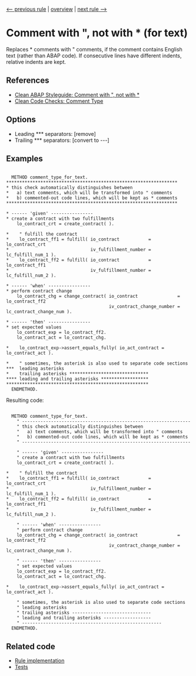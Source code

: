 [<-- previous rule](AbapDocLangRule.md) | [overview](../rules.md) | [next rule -->](PseudoCommentRule.md)

# Comment with ", not with \* \(for text\)

Replaces \* comments with " comments, if the comment contains English text \(rather than ABAP code\). If consecutive lines have different indents, relative indents are kept.

## References

* [Clean ABAP Styleguide: Comment with ", not with \*](https://github.com/SAP/styleguides/blob/main/clean-abap/CleanABAP.md#comment-with--not-with-)
* [Clean Code Checks: Comment Type](https://github.com/SAP/code-pal-for-abap/blob/master/docs/checks/comment-type.md)

## Options

* Leading \*\*\* separators: \[remove\]
* Trailing \*\*\* separators: \[convert to ---\]

## Examples


```ABAP

  METHOD comment_type_for_text.
*****************************************************************
* this check automatically distinguishes between 
*   a) text comments, which will be transformed into " comments
*   b) commented-out code lines, which will be kept as * comments
*****************************************************************

* ------ 'given' ----------------
* create a contract with two fulfillments 
    lo_contract_crt = create_contract( ).

*    " fulfill the contract
*    lo_contract_ff1 = fulfill( io_contract           = lo_contract_crt
*                               iv_fulfillment_number = lc_fulfill_num_1 ).
*    lo_contract_ff2 = fulfill( io_contract           = lo_contract_ff1
*                               iv_fulfillment_number = lc_fulfill_num_2 ).

* ------ 'when' ----------------
* perform contract change
    lo_contract_chg = change_contract( io_contract               = lo_contract_ff2
                                       iv_contract_change_number = lc_contract_change_num ).

* ------ 'then' ----------------
* set expected values 
    lo_contract_exp = lo_contract_ff2.
    lo_contract_act = lo_contract_chg.

*    lo_contract_exp->assert_equals_fully( io_act_contract = lo_contract_act ).

*    " sometimes, the asterisk is also used to separate code sections
***  leading asterisks
*    trailing asterisks ******************************
**** leading and trailing asterisks ******************
******************************************************
  ENDMETHOD.
```

Resulting code:

```ABAP

  METHOD comment_type_for_text.
    " ----------------------------------------------------------------
    " this check automatically distinguishes between 
    "   a) text comments, which will be transformed into " comments
    "   b) commented-out code lines, which will be kept as * comments
    " ----------------------------------------------------------------

    " ------ 'given' ----------------
    " create a contract with two fulfillments 
    lo_contract_crt = create_contract( ).

*    " fulfill the contract
*    lo_contract_ff1 = fulfill( io_contract           = lo_contract_crt
*                               iv_fulfillment_number = lc_fulfill_num_1 ).
*    lo_contract_ff2 = fulfill( io_contract           = lo_contract_ff1
*                               iv_fulfillment_number = lc_fulfill_num_2 ).

    " ------ 'when' ----------------
    " perform contract change
    lo_contract_chg = change_contract( io_contract               = lo_contract_ff2
                                       iv_contract_change_number = lc_contract_change_num ).

    " ------ 'then' ----------------
    " set expected values 
    lo_contract_exp = lo_contract_ff2.
    lo_contract_act = lo_contract_chg.

*    lo_contract_exp->assert_equals_fully( io_act_contract = lo_contract_act ).

    " sometimes, the asterisk is also used to separate code sections
    " leading asterisks
    " trailing asterisks ------------------------------
    " leading and trailing asterisks ------------------
    " -----------------------------------------------------
  ENDMETHOD.
```

## Related code

* [Rule implementation](../../com.sap.adt.abapcleaner/src/com/sap/adt/abapcleaner/rules/syntax/CommentTypeRule.java)
* [Tests](../../test/com.sap.adt.abapcleaner.test/src/com/sap/adt/abapcleaner/rules/syntax/CommentTypeTest.java)

